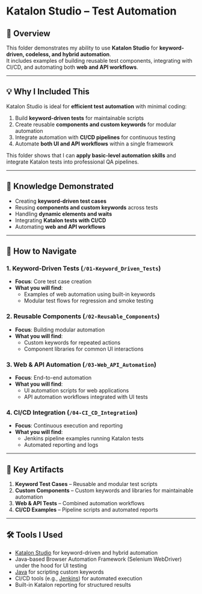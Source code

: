 # Katalon Studio – Test Automation

## 📌 Overview  
This folder demonstrates my ability to use **Katalon Studio** for **keyword-driven, codeless, and hybrid automation**.  
It includes examples of building reusable test components, integrating with CI/CD, and automating both **web and API workflows**.

---

## 💡 Why I Included This  
Katalon Studio is ideal for **efficient test automation** with minimal coding:  
1. Build **keyword-driven tests** for maintainable scripts  
2. Create reusable **components and custom keywords** for modular automation  
3. Integrate automation with **CI/CD pipelines** for continuous testing  
4. Automate **both UI and API workflows** within a single framework  

This folder shows that I can **apply basic-level automation skills** and integrate Katalon tests into professional QA pipelines.

---

## 🎯 Knowledge Demonstrated  
- Creating **keyword-driven test cases**  
- Reusing **components and custom keywords** across tests  
- Handling **dynamic elements and waits**  
- Integrating **Katalon tests with CI/CD**  
- Automating **web and API workflows**  

---

## 📌 How to Navigate  

### 1. Keyword-Driven Tests (`/01-Keyword_Driven_Tests`)  
- **Focus**: Core test case creation  
- **What you will find**:  
  - Examples of web automation using built-in keywords  
  - Modular test flows for regression and smoke testing  

### 2. Reusable Components (`/02-Reusable_Components`)  
- **Focus**: Building modular automation  
- **What you will find**:  
  - Custom keywords for repeated actions  
  - Component libraries for common UI interactions  

### 3. Web & API Automation (`/03-Web_API_Automation`)  
- **Focus**: End-to-end automation  
- **What you will find**:  
  - UI automation scripts for web applications  
  - API automation workflows integrated with UI tests  

### 4. CI/CD Integration (`/04-CI_CD_Integration`)  
- **Focus**: Continuous execution and reporting  
- **What you will find**:  
  - Jenkins pipeline examples running Katalon tests  
  - Automated reporting and logs  

---

## 📂 Key Artifacts  
1. **Keyword Test Cases** – Reusable and modular test scripts  
2. **Custom Components** – Custom keywords and libraries for maintainable automation  
3. **Web & API Tests** – Combined automation workflows  
4. **CI/CD Examples** – Pipeline scripts and automated reports  

---

## 🛠 Tools I Used  
- [Katalon Studio](https://www.katalon.com/) for keyword-driven and hybrid automation  
- Java-based Browser Automation Framework (Selenium WebDriver) under the hood for UI testing  
- [Java](https://www.java.com/) for scripting custom keywords  
- CI/CD tools (e.g., [Jenkins](https://www.jenkins.io/)) for automated execution  
- Built-in Katalon reporting for structured results  
